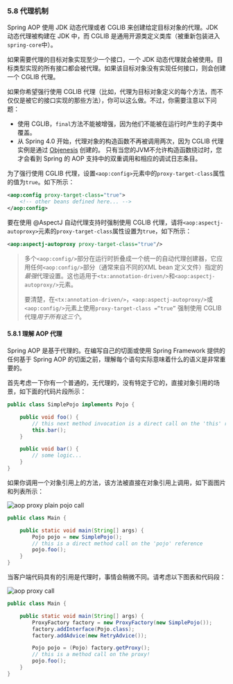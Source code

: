 ### 5.8 代理机制

Spring AOP 使用 JDK 动态代理或者 CGLIB 来创建给定目标对象的代理。JDK 动态代理被构建在 JDK 中，而 CGLIB 是通用开源类定义类库（被重新包装进入`spring-core`中）。

如果需要代理的目标对象实现至少一个接口，一个 JDK 动态代理就会被使用。目标类型实现的所有接口都会被代理。如果该目标对象没有实现任何接口，则会创建一个 CGLIB 代理。

如果你希望强行使用 CGLIB 代理（比如，代理为目标对象定义的每个方法，而不仅仅是被它的接口实现的那些方法），你可以这么做。不过，你需要注意以下问题：

* 使用 CGLIB，`final`方法不能被增强，因为他们不能被在运行时产生的子类中覆盖。
* 从 Spring 4.0 开始，代理对象的构造函数不再被调用两次，因为 CGLIB 代理实例是通过 [Objenesis]([http://objenesis.org/index.html](http://objenesis.org/index.html)) 创建的。 只有当您的JVM不允许构造函数绕过时，您才会看到 Spring 的 AOP 支持中的双重调用和相应的调试日志条目。

为了强行使用 CGLIB 代理，设置`<aop:config>`元素中的`proxy-target-class`属性的值为`true`。如下所示：

```xml
<aop:config proxy-target-class="true">
    <!-- other beans defined here... -->
</aop:config>
```

要在使用 @AspectJ 自动代理支持时强制使用 CGLIB 代理，请将`<aop:aspectj-autoproxy>`元素的`proxy-target-class`属性设置为`true`，如下所示：

```xml
<aop:aspectj-autoproxy proxy-target-class="true"/>
```

> 多个`<aop:config/>`部分在运行时折叠成一个统一的自动代理创建器，它应用任何`<aop:config/>`部分（通常来自不同的XML bean 定义文件）指定的*最强*代理设置。这也适用于`<tx:annotation-driven/>`和`<aop:aspectj-autoproxy/>`元素。
>
> 要清楚，在`<tx:annotation-driven/>`，`<aop:aspectj-autoproxy/>`或`<aop:config/>`元素上使用`proxy-target-class =“true”` 强制使用 CGLIB 代理*用于所有这三个*。

#### 5.8.1 理解 AOP 代理

Spring AOP 是基于代理的。在编写自己的切面或使用 Spring Framework 提供的任何基于 Spring AOP 的切面之前，理解每个语句实际意味着什么的语义是非常重要的。

首先考虑一下你有一个普通的，无代理的，没有特定于它的，直接对象引用的场景，如下面的代码片段所示：

```java
public class SimplePojo implements Pojo {

    public void foo() {
        // this next method invocation is a direct call on the 'this' reference
        this.bar();
    }

    public void bar() {
        // some logic...
    }
}
```

如果你调用一个对象引用上的方法，该方法被直接在对象引用上调用，如下面图片和列表所示：

![aop proxy plain pojo call](https://docs.spring.io/spring/docs/5.1.9.RELEASE/spring-framework-reference/images/aop-proxy-plain-pojo-call.png)

```java
public class Main {

    public static void main(String[] args) {
        Pojo pojo = new SimplePojo();
        // this is a direct method call on the 'pojo' reference
        pojo.foo();
    }
}
```

当客户端代码具有的引用是代理时，事情会稍微不同。请考虑以下图表和代码段：

![aop proxy call](https://docs.spring.io/spring/docs/5.1.9.RELEASE/spring-framework-reference/images/aop-proxy-call.png)

```java
public class Main {

    public static void main(String[] args) {
        ProxyFactory factory = new ProxyFactory(new SimplePojo());
        factory.addInterface(Pojo.class);
        factory.addAdvice(new RetryAdvice());

        Pojo pojo = (Pojo) factory.getProxy();
        // this is a method call on the proxy!
        pojo.foo();
    }
}
```